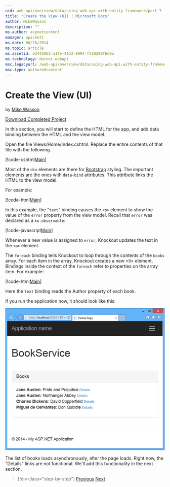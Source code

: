 ```yaml
---
uid: web-api/overview/data/using-web-api-with-entity-framework/part-7
title: "Create the View (UI) | Microsoft Docs"
author: MikeWasson
description: ""
ms.author: aspnetcontent
manager: wpickett
ms.date: 06/16/2014
ms.topic: article
ms.assetid: b2445062-a1fe-4133-8994-f510280f6d9a
ms.technology: dotnet-webapi
msc.legacyurl: /web-api/overview/data/using-web-api-with-entity-framework/part-7
msc.type: authoredcontent
---
```

Create the View (UI)
====================
by [Mike Wasson](https://github.com/MikeWasson)

[Download Completed Project](https://github.com/MikeWasson/BookService)

In this section, you will start to define the HTML for the app, and add data binding between the HTML and the view model.

Open the file Views/Home/Index.cshtml. Replace the entire contents of that file with the following.

[!code-cshtml[Main](part-7/samples/sample1.cshtml)]

Most of the `div` elements are there for [Bootstrap](http://getbootstrap.com/) styling. The important elements are the ones with `data-bind` attributes. This attribute links the HTML to the view model.

For example:

[!code-html[Main](part-7/samples/sample2.html)]

In this example, the &quot;`text`&quot; binding causes the `<p>` element to show the value of the `error` property from the view model. Recall that `error` was declared as a `ko.observable`:

[!code-javascript[Main](part-7/samples/sample3.js)]

Whenever a new value is assigned to `error`, Knockout updates the text in the `<p>` element.

The `foreach` binding tells Knockout to loop through the contents of the `books` array. For each item in the array, Knockout creates a new &lt;li&gt; element. Bindings inside the context of the `foreach` refer to properties on the array item. For example:

[!code-html[Main](part-7/samples/sample4.html)]

Here the `text` binding reads the Author property of each book.

If you run the application now, it should look like this:

![](part-7/_static/image1.png)

The list of books loads asynchronously, after the page loads. Right now, the &quot;Details&quot; links are not functional. We'll add this functionality in the next section.

> [!div class="step-by-step"]
> [Previous](part-6.md)
> [Next](part-8.md)
